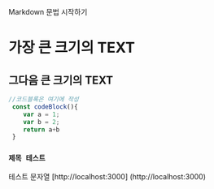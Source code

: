 Markdown 문법 시작하기

# 가장 큰 크기의 TEXT
## 그다음 큰 크기의 TEXT

```javascript
//코드블록은 여기에 작성
 const codeBlock(){
    var a = 1;
    var b = 2;
    return a+b
 }
```

### `제목 테스트`

테스트 문자열
[http://localhost:3000]
(http://localhost:3000)

